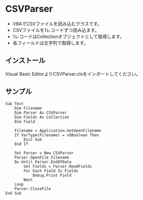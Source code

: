 # CSVParser

 * VBAでCSVファイルを読み込むクラスです。
 * CSVファイルを1レコードずつ読み込ます。
 * 1レコードはCollectionオブジェクトとして取得します。
 * 各フィールドは文字列で取得します。

## インストール

Visual Basic EditorよりCSVParser.clsをインポートしてください。

## サンプル

	Sub Test
		Dim Filename
		Dim Parser As CSVParser
		Dim Fields As Collection
		Dim Field
		
		Filename = Application.GetOpenFilename
		If VarType(Filename) = vbBoolean Then
			Exit Sub
		End If
		
		Set Parser = New CSVParser
		Parser.OpenFile Filename
		Do Until Parser.EndOfData
			Set Fields = Parser.ReadFields
			For Each Field In Fields
				Debug.Print Field
			Next
		Loop
		Parser.CloseFile
	End Sub
